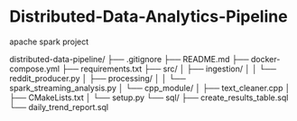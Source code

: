 # Distributed-Data-Analytics-Pipeline
apache spark project

distributed-data-pipeline/
├── .gitignore
├── README.md
├── docker-compose.yml
├── requirements.txt
├── src/
│   ├── ingestion/
│   │   └── reddit_producer.py
│   ├── processing/
│   │   └── spark_streaming_analysis.py
│   └── cpp_module/
│       ├── text_cleaner.cpp
│       ├── CMakeLists.txt
│       └── setup.py
└── sql/
    ├── create_results_table.sql
    └── daily_trend_report.sql

